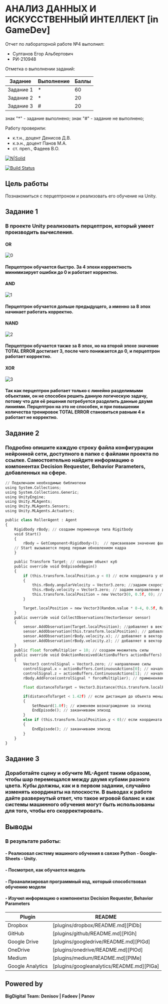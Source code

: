 # АНАЛИЗ ДАННЫХ И ИСКУССТВЕННЫЙ ИНТЕЛЛЕКТ [in GameDev]
Отчет по лабораторной работе №4 выполнил:
- Султанов Егор Альбертович
- РИ-210948

Отметка о выполнении заданий:

| Задание | Выполнение | Баллы |
| ------ | ------ | ------ |
| Задание 1 | * | 60 |
| Задание 2 | * | 20 |
| Задание 3 | # | 20 |

знак "*" - задание выполнено; знак "#" - задание не выполнено;

Работу проверили:
- к.т.н., доцент Денисов Д.В.
- к.э.н., доцент Панов М.А.
- ст. преп., Фадеев В.О.

[![N|Solid](https://cldup.com/dTxpPi9lDf.thumb.png)](https://nodesource.com/products/nsolid)

[![Build Status](https://travis-ci.org/joemccann/dillinger.svg?branch=master)](https://travis-ci.org/joemccann/dillinger)


## Цель работы
Познакомиться с перцептроном и реализовать его обучение на Unity.
## Задание 1
### В проекте Unity реализовать перцептрон, который умеет производить вычисления.

#### OR
![0](https://user-images.githubusercontent.com/91984484/202422116-a57c09df-4144-4a1c-bc2a-4059ae265984.jpg)

#### Перцептрон обучается быстро. За 4 эпохи корректность минимизирует ошибки до 0 и работает корректно.
#### AND
![1](https://user-images.githubusercontent.com/91984484/202422180-643ca7ed-c913-47f4-a70e-05c9911cd28d.jpg)

#### Перцептрон обучается дольше предыдущего, а именно за 8 эпох начинает работать корректно.
#### NAND
![2](https://user-images.githubusercontent.com/91984484/202422279-1e728cca-5cb6-4add-9b98-fcb7e6a0de85.jpg)

#### Перцептрон обучается также за 8 эпох, но на второй эпохе значение TOTAL ERROR достигает 3, после чего понижается до 0, и перцептрон работает корректно.
#### XOR
![3](https://user-images.githubusercontent.com/91984484/202422326-131e8ca1-a364-49d2-ba33-b5e7f793ec20.jpg)

#### Так как перцептрон работает только с линейно разделимыми объектами, он не способен решить данную логическую задачу, потому что для её решения потребуется разделить данные двумя линиями. Перцептрон на это не способен, и при повышении количества тренировок TOTAL ERROR становиться равным 4 и работает не корректно. 
## Задание 2
### Подробно опишите каждую строку файла конфигурации нейронной сети, доступного в папке с файлами проекта по ссылке. Самостоятельно найдите информацию о компонентах Decision Requester, Behavior Parameters, добавленных на сфере.
```py
// Подключаем необходимые библиотеки
using System.Collections;
using System.Collections.Generic;
using UnityEngine;
using Unity.MLAgents;
using Unity.MLAgents.Sensors;
using Unity.MLAgents.Actuators;

public class RollerAgent : Agent
{
    Rigidbody rBody; // создаем переменную типа Rigitbody
    void Start()
    {
        rBody = GetComponent<Rigidbody>();  // присваеваем значение фактического компонента, обеспечивающего физическое взаимодействие между объектами
    // Start вызывается перед первым обновлением кадра
    }

    public Transform Target; // создаем объект куб
    public override void OnEpisodeBegin()
    {
        if (this.transform.localPosition.y < 0) // если координата y объекта меньше 0, то
        {
            this.rBody.angularVelocity = Vector3.zero; //задаем скорость поворота
            this.rBody.velocity = Vector3.zero; // задаем направление движения тела
            this.transform.localPosition = new Vector3(0, 0.5f, 0); // задаем координаты объекта
        }

        Target.localPosition = new Vector3(Random.value * 8-4, 0.5f, Random.value * 8-4);// перемещаем объект в случайное место
    }
    public override void CollectObservations(VectorSensor sensor)
    {
        sensor.AddObservation(Target.localPosition); //добавляет в вектор наблюдения положение объекта
        sensor.AddObservation(this.transform.localPosition); // добавляет в вектор наблюдения положение перемещенного объекта
        sensor.AddObservation(rBody.velocity.x); // добавляет в вектор наблюдения координату x
        sensor.AddObservation(rBody.velocity.z); // добавляет в вектор наблюдения координату y
    }
    public float forceMultiplier = 10; // создаем множитель силы
    public override void OnActionReceived(ActionBuffers actionBuffers)
    {
        Vector3 controlSignal = Vector3.zero; // направление силы
        controlSignal.x = actionBuffers.ContinuousActions[0]; // начало непрерывных действий по координате x
        controlSignal.z = actionBuffers.ContinuousActions[1]; // начало непрерывных действий по координате y
        rBody.AddForce(controlSignal * forceMultiplier); // примененяем физическую силу к объекту

        float distanceToTarget = Vector3.Distance(this.transform.localPosition, Target.localPosition); // расстояние до куба

        if(distanceToTarget < 1.42f) // если дистанция до объекта меньше 1.42, то
        {
            SetReward(1.0f); // изменяем вознаграждение за эпизод 
            EndEpisode(); // заканчиваем эпизод
        }
        else if (this.transform.localPosition.y < 0)// если координата y объекта меньше 0, то
        {
            EndEpisode(); // заканчиваем эпизод
        }
    }
}

```

## Задание 3
### Доработайте сцену и обучите ML-Agent таким образом, чтобы шар перемещался между двумя кубами разного цвета. Кубы должны, как и в первом задании, случайно изменять координаты на плоскости. В выводах к работе дайте развернутый ответ, что такое игровой баланс и как системы машинного обучения могут быть использованы для того, чтобы его скорректировать.


## Выводы
### В результате работы:
#### - Реализовал систему машиного обучения в связке Python - Google-Sheets - Unity.
#### - Посмотрел, как обучается модель
#### - Проанализировал программный код, который способствовал обучению модели
#### - Изучил информацию о компонентах Decision Requester, Behavior Parameters



| Plugin | README |
| ------ | ------ |
| Dropbox | [plugins/dropbox/README.md][PlDb] |
| GitHub | [plugins/github/README.md][PlGh] |
| Google Drive | [plugins/googledrive/README.md][PlGd] |
| OneDrive | [plugins/onedrive/README.md][PlOd] |
| Medium | [plugins/medium/README.md][PlMe] |
| Google Analytics | [plugins/googleanalytics/README.md][PlGa] |

## Powered by

**BigDigital Team: Denisov | Fadeev | Panov**
